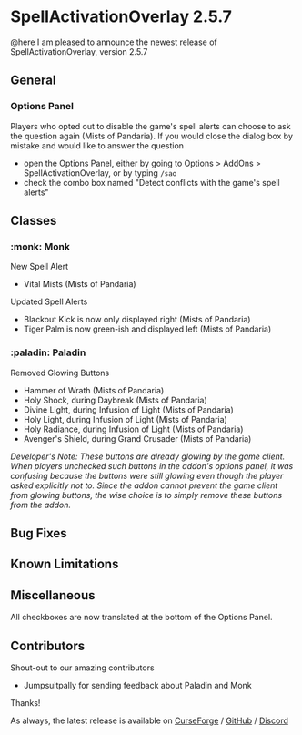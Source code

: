 # SpellActivationOverlay 2.5.7
@here I am pleased to announce the newest release of SpellActivationOverlay, version 2.5.7
## General
### Options Panel
Players who opted out to disable the game's spell alerts can choose to ask the question again (Mists of Pandaria). If you would close the dialog box by mistake and would like to answer the question
- open the Options Panel, either by going to Options > AddOns > SpellActivationOverlay, or by typing `/sao`
- check the combo box named "Detect conflicts with the game's spell alerts"
## Classes
### :monk:  Monk
New Spell Alert
- Vital Mists (Mists of Pandaria)

Updated Spell Alerts
- Blackout Kick is now only displayed right (Mists of Pandaria)
- Tiger Palm is now green-ish and displayed left (Mists of Pandaria)
### :paladin:  Paladin
Removed Glowing Buttons
- Hammer of Wrath (Mists of Pandaria)
- Holy Shock, during Daybreak (Mists of Pandaria)
- Divine Light, during Infusion of Light (Mists of Pandaria)
- Holy Light, during Infusion of Light (Mists of Pandaria)
- Holy Radiance, during Infusion of Light (Mists of Pandaria)
- Avenger's Shield, during Grand Crusader (Mists of Pandaria)

_Developer's Note: These buttons are already glowing by the game client. When players unchecked such buttons in the addon's options panel, it was confusing because the buttons were still glowing even though the player asked explicitly not to. Since the addon cannot prevent the game client from glowing buttons, the wise choice is to simply remove these buttons from the addon._

## Bug Fixes
## Known Limitations
## Miscellaneous
All checkboxes are now translated at the bottom of the Options Panel.
## Contributors
Shout-out to our amazing contributors
- Jumpsuitpally for sending feedback about Paladin and Monk

Thanks!

As always, the latest release is available on [CurseForge](https://www.curseforge.com/wow/addons/spellactivationoverlay) / [GitHub](https://github.com/ennvina/spellactivationoverlay/releases/latest) / [Discord](https://discord.com/channels/1013194771969355858/1379111832207228938)